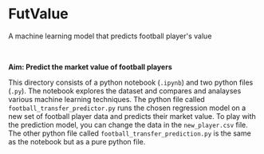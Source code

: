 # FutValue
A machine learning model that predicts football player's value

<br>

**Aim: Predict the market value of football players**

This directory consists of a python notebook (`.ipynb`) and two python files (`.py`). The notebook explores the dataset and compares and analayses various machine learning techniques. The python file called `football_transfer_predictor.py` runs the chosen regression model on a new set of football player data and predicts their market value. To play with the prediction model, you can change the data in the `new_player.csv` file. The other python file called `football_transfer_prediction.py` is the same as the notebook but as a pure python file.
